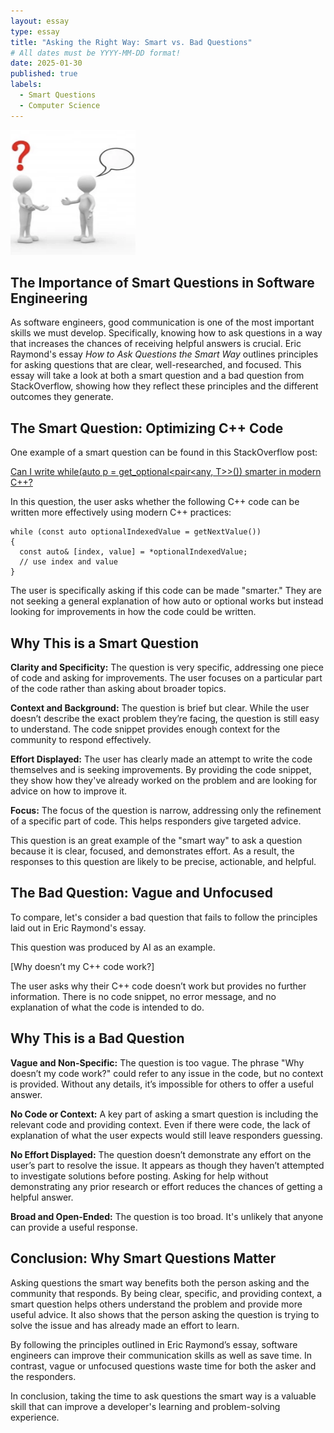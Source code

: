 ```yaml
---
layout: essay
type: essay
title: "Asking the Right Way: Smart vs. Bad Questions"
# All dates must be YYYY-MM-DD format!
date: 2025-01-30
published: true
labels:
  - Smart Questions
  - Computer Science
---
```

<img width="200px" 
     class="rounded float-start pe-4" 
     src="../img/askingquestion.png" >

## The Importance of Smart Questions in Software Engineering
As software engineers, good communication is one of the most important skills we must develop. Specifically, knowing how to ask questions in a way that increases the chances of receiving helpful answers is crucial. Eric Raymond's essay _How to Ask Questions the Smart Way_ outlines principles for asking questions that are clear, well-researched, and focused. This essay will take a look at both a smart question and a bad question from StackOverflow, showing how they reflect these principles and the different outcomes they generate.

## The Smart Question: Optimizing C++ Code
One example of a smart question can be found in this StackOverflow post: 

[Can I write while(auto p = get_optional<pair<any, T>>()) smarter in modern C++?]([https://github.com/silviaarjonag/tic-tac-toe](https://stackoverflow.com/questions/79401448/can-i-write-whileauto-p-getoptionalpair-any-smarter-in-modern-c))

In this question, the user asks whether the following C++ code can be written more effectively using modern C++ practices:

    while (const auto optionalIndexedValue = getNextValue()) 
    {
      const auto& [index, value] = *optionalIndexedValue;
      // use index and value
    }

The user is specifically asking if this code can be made "smarter." They are not seeking a general explanation of how auto or optional works but instead looking for improvements in how the code could be written.

## Why This is a Smart Question
**Clarity and Specificity:** The question is very specific, addressing one piece of code and asking for improvements. The user focuses on a particular part of the code rather than asking about broader topics.

**Context and Background:** The question is brief but clear. While the user doesn’t describe the exact problem they’re facing, the question is still easy to understand. The code snippet provides enough context for the community to respond effectively.

**Effort Displayed:** The user has clearly made an attempt to write the code themselves and is seeking improvements. By providing the code snippet, they show how they've already worked on the problem and are looking for advice on how to improve it.

**Focus:** The focus of the question is narrow, addressing only the refinement of a specific part of code. This helps responders give targeted advice.

This question is an great example of the "smart way" to ask a question because it is clear, focused, and demonstrates effort. As a result, the responses to this question are likely to be precise, actionable, and helpful.

## The Bad Question: Vague and Unfocused
To compare, let's consider a bad question that fails to follow the principles laid out in Eric Raymond's essay.

This question was produced by AI as an example.

[Why doesn’t my C++ code work?]

The user asks why their C++ code doesn’t work but provides no further information. There is no code snippet, no error message, and no explanation of what the code is intended to do.

## Why This is a Bad Question
**Vague and Non-Specific:** The question is too vague. The phrase "Why doesn’t my code work?" could refer to any issue in the code, but no context is provided. Without any details, it’s impossible for others to offer a useful answer.

**No Code or Context:** A key part of asking a smart question is including the relevant code and providing context. Even if there were code, the lack of explanation of what the user expects would still leave responders guessing.

**No Effort Displayed:** The question doesn’t demonstrate any effort on the user’s part to resolve the issue. It appears as though they haven’t attempted to investigate solutions before posting. Asking for help without demonstrating any prior research or effort reduces the chances of getting a helpful answer.

**Broad and Open-Ended:** The question is too broad. It's unlikely that anyone can provide a useful response.

## Conclusion: Why Smart Questions Matter
Asking questions the smart way benefits both the person asking and the community that responds. By being clear, specific, and providing context, a smart question helps others understand the problem and provide more useful advice. It also shows that the person asking the question is trying to solve the issue and has already made an effort to learn.

By following the principles outlined in Eric Raymond’s essay, software engineers can improve their communication skills as well as save time. In contrast, vague or unfocused questions waste time for both the asker and the responders.

In conclusion, taking the time to ask questions the smart way is a valuable skill that can improve a developer's learning and problem-solving experience.
